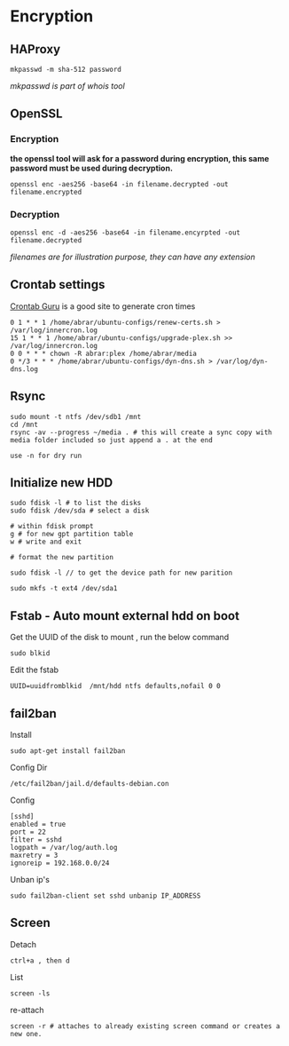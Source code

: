 # Encryption

## HAProxy
```
mkpasswd -m sha-512 password
```
_mkpasswd is part of whois tool_

## OpenSSL
### Encryption
**the openssl tool will ask for a password during encryption, this same password must be used during decryption.**
```
openssl enc -aes256 -base64 -in filename.decrypted -out filename.encrypted
```
### Decryption
```
openssl enc -d -aes256 -base64 -in filename.encyrpted -out filename.decrypted
```
_filenames are for illustration purpose, they can have any extension_

## Crontab settings
[Crontab Guru](https://crontab.guru/) is a good site to generate cron times
```
0 1 * * 1 /home/abrar/ubuntu-configs/renew-certs.sh > /var/log/innercron.log
15 1 * * 1 /home/abrar/ubuntu-configs/upgrade-plex.sh >> /var/log/innercron.log
0 0 * * * chown -R abrar:plex /home/abrar/media
0 */3 * * * /home/abrar/ubuntu-configs/dyn-dns.sh > /var/log/dyn-dns.log
```

## Rsync
```
sudo mount -t ntfs /dev/sdb1 /mnt
cd /mnt
rsync -av --progress ~/media . # this will create a sync copy with media folder included so just append a . at the end

use -n for dry run
```

## Initialize new HDD
```
sudo fdisk -l # to list the disks
sudo fdisk /dev/sda # select a disk

# within fdisk prompt
g # for new gpt partition table
w # write and exit

# format the new partition

sudo fdisk -l // to get the device path for new parition

sudo mkfs -t ext4 /dev/sda1
```

## Fstab - Auto mount external hdd on boot
Get the UUID of the disk to mount , run the below command
```
sudo blkid
```

Edit the fstab
```
UUID=uuidfromblkid  /mnt/hdd ntfs defaults,nofail 0 0
```


## fail2ban

Install 
```
sudo apt-get install fail2ban
```

Config Dir
```
/etc/fail2ban/jail.d/defaults-debian.con
```
Config
```
[sshd]
enabled = true
port = 22
filter = sshd
logpath = /var/log/auth.log
maxretry = 3
ignoreip = 192.168.0.0/24
```

Unban ip's
```
sudo fail2ban-client set sshd unbanip IP_ADDRESS
```

## Screen
Detach
```
ctrl+a , then d
```

List
```
screen -ls
```

re-attach
```
screen -r # attaches to already existing screen command or creates a new one.
```
